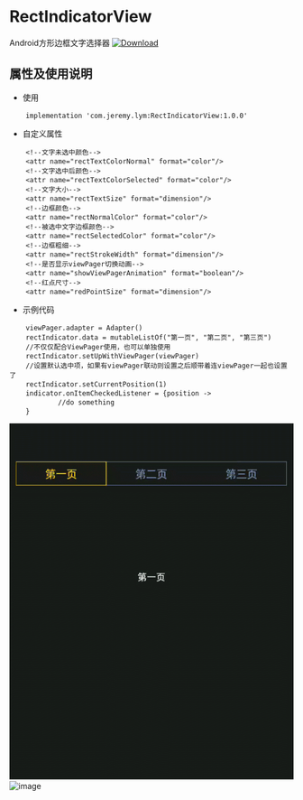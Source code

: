 # RectIndicatorView

Android方形边框文字选择器
[ ![Download](https://api.bintray.com/packages/lym6437/AndroidRepository/RectIndicatorView/images/download.svg) ](https://bintray.com/lym6437/AndroidRepository/RectIndicatorView/_latestVersion)

## 属性及使用说明

* 使用
> 
        implementation 'com.jeremy.lym:RectIndicatorView:1.0.0'

* 自定义属性
> 
        <!--文字未选中颜色-->
        <attr name="rectTextColorNormal" format="color"/>
        <!--文字选中后颜色-->
        <attr name="rectTextColorSelected" format="color"/>
        <!--文字大小-->
        <attr name="rectTextSize" format="dimension"/>
        <!--边框颜色-->
        <attr name="rectNormalColor" format="color"/>
        <!--被选中文字边框颜色-->
        <attr name="rectSelectedColor" format="color"/>
        <!--边框粗细-->
        <attr name="rectStrokeWidth" format="dimension"/>
        <!--是否显示viewPager切换动画-->
        <attr name="showViewPagerAnimation" format="boolean"/>
        <!--红点尺寸-->
        <attr name="redPointSize" format="dimension"/>
* 示例代码
> 
        viewPager.adapter = Adapter()
        rectIndicator.data = mutableListOf("第一页", "第二页", "第三页")
        //不仅仅配合ViewPager使用，也可以单独使用
        rectIndicator.setUpWithViewPager(viewPager)
        //设置默认选中项，如果有viewPager联动则设置之后顺带着连viewPager一起也设置了
        rectIndicator.setCurrentPosition(1)
        indicator.onItemCheckedListener = {position ->
                //do something
        }
        
![image](https://github.com/JeremyLeeL/RectIndicatorView/blob/master/rectIndicatorWithNoViewPagerAnim.gif)
![image](https://github.com/JeremyLeeL/RectIndicatorView/blob/master/rectIndicatorWithViewPagerAnim.gif)
